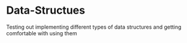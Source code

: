 # Data-Structues
Testing out implementing different types of data structures and getting comfortable with using them
